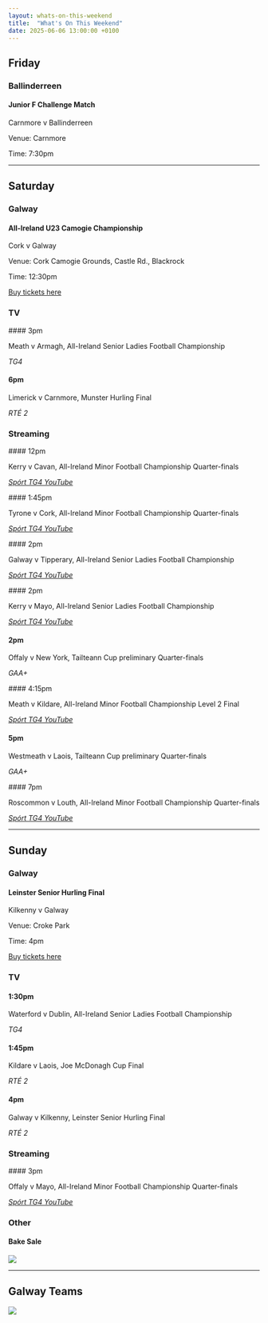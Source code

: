 ```yaml
---
layout: whats-on-this-weekend
title:  "What's On This Weekend"
date: 2025-06-06 13:00:00 +0100
---
```


## Friday

### Ballinderreen

#### Junior F Challenge Match

Carnmore v Ballinderreen

Venue: Carnmore

Time: 7:30pm

---

## Saturday

### Galway

#### All-Ireland U23 Camogie Championship

Cork v Galway

Venue: Cork Camogie Grounds, Castle Rd., Blackrock

Time: 12:30pm

[Buy tickets here](https://www.universe.com/events/u23-a-championship-cork-v-galway-tickets-7PTG6H)

### TV

#### 3pm

Meath v Armagh, All-Ireland Senior Ladies Football Championship

*TG4*

#### 6pm

Limerick v Carnmore, Munster Hurling Final

*RTÉ 2*

### Streaming

#### 12pm

Kerry v Cavan, All-Ireland Minor Football Championship Quarter-finals

*[Spórt TG4 YouTube](https://www.youtube.com/watch?v=7M5QcGLYfys)*

#### 1:45pm

Tyrone v Cork, All-Ireland Minor Football Championship Quarter-finals

*[Spórt TG4 YouTube](https://www.youtube.com/watch?v=dJNGwU2_ZDg)*

#### 2pm

Galway v Tipperary, All-Ireland Senior Ladies Football Championship

*[Spórt TG4 YouTube](https://www.youtube.com/watch?v=vefq7n7QIl4)*

#### 2pm

Kerry v Mayo, All-Ireland Senior Ladies Football Championship

*[Spórt TG4 YouTube](https://www.youtube.com/watch?v=Uvbao483JpE)*

#### 2pm

Offaly v New York, Tailteann Cup preliminary Quarter-finals

*GAA+*

#### 4:15pm

Meath v Kildare, All-Ireland Minor Football Championship Level 2 Final

*[Spórt TG4 YouTube](https://www.youtube.com/watch?v=55PmDfcUENc)*

#### 5pm

Westmeath v Laois, Tailteann Cup preliminary Quarter-finals

*GAA+*

#### 7pm

Roscommon v Louth, All-Ireland Minor Football Championship Quarter-finals

*[Spórt TG4 YouTube](https://www.youtube.com/watch?v=YNRBJ7Pe9Kg)*

---

## Sunday

### Galway

#### Leinster Senior Hurling Final

Kilkenny v Galway

Venue: Croke Park

Time: 4pm

[Buy tickets here](https://am.ticketmaster.com/gaa/leinstershc2025)

### TV

#### 1:30pm

Waterford v Dublin, All-Ireland Senior Ladies Football Championship

*TG4*

#### 1:45pm

Kildare v Laois, Joe McDonagh Cup Final

*RTÉ 2*

#### 4pm

Galway v Kilkenny, Leinster Senior Hurling Final

*RTÉ 2*

### Streaming

#### 3pm

Offaly v Mayo, All-Ireland Minor Football Championship Quarter-finals

*[Spórt TG4 YouTube](https://www.youtube.com/watch?v=No7X8UG4ULU)*

### Other

#### Bake Sale

<img src="https://blogger.googleusercontent.com/img/b/R29vZ2xl/AVvXsEgK_WO6PctF5uHOZwk3cFaR3SvWuogidcnYuvSvkWVwyr4adB9ecE7a6p6CttOM2hB5zD023Yc3rPMj8fDT_xrr5QWdNbW4z_6Q3JrivaXyjBK-lXMFazjJZ4b795nRLAnn-Jf8AhVfopAkuAsKiYbu6jAMb9xhLCYN_szMAtQEXapCjLjugOZ7axLdhHNE/s16000/Bake_Sale_2.jpg" />

---

## Galway Teams

<img src="https://blogger.googleusercontent.com/img/b/R29vZ2xl/AVvXsEiSbt41Ui7Q8va8NQ4VD2srr9g-NEHcUiA8jPvRV8XPu0ueSEDlQdwyWZmtxZO3q_TkAMhIlkSutE7IrKYRIY3U19viUg3haNMBn3Pu8zxIIXAv5YBcXIpuKtKnoX5tPcYLSRLCNw4FPg3u_rZKXuDW7vneV5LaNko7iCmpxKPKcStiFuP2tN-V-ZAXPDWU/s16000/Galway_Hurling_Team.jpg" />
